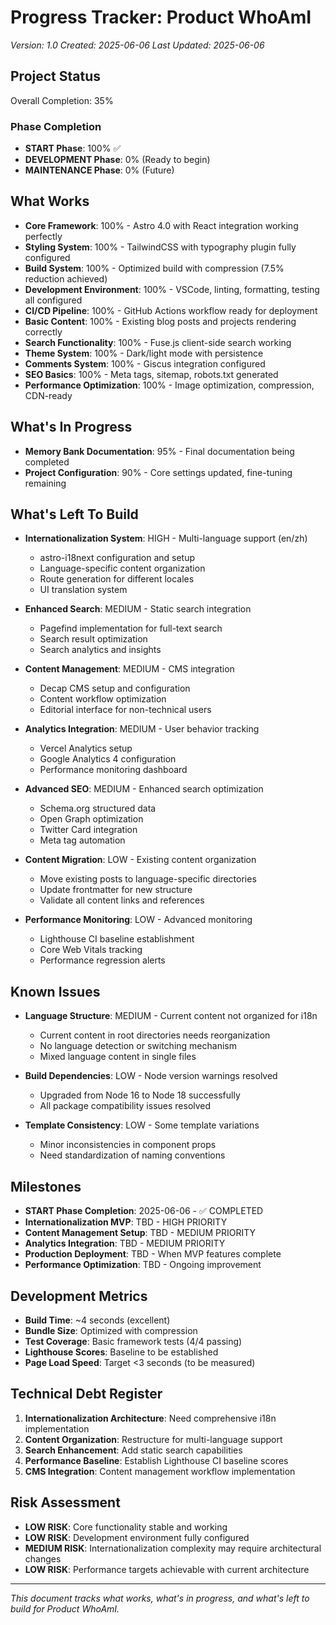 # Progress Tracker: Product WhoAmI
*Version: 1.0*
*Created: 2025-06-06*
*Last Updated: 2025-06-06*

## Project Status
Overall Completion: 35%

### Phase Completion
- **START Phase**: 100% ✅
- **DEVELOPMENT Phase**: 0% (Ready to begin)
- **MAINTENANCE Phase**: 0% (Future)

## What Works
- **Core Framework**: 100% - Astro 4.0 with React integration working perfectly
- **Styling System**: 100% - TailwindCSS with typography plugin fully configured
- **Build System**: 100% - Optimized build with compression (7.5% reduction achieved)
- **Development Environment**: 100% - VSCode, linting, formatting, testing all configured
- **CI/CD Pipeline**: 100% - GitHub Actions workflow ready for deployment
- **Basic Content**: 100% - Existing blog posts and projects rendering correctly
- **Search Functionality**: 100% - Fuse.js client-side search working
- **Theme System**: 100% - Dark/light mode with persistence
- **Comments System**: 100% - Giscus integration configured
- **SEO Basics**: 100% - Meta tags, sitemap, robots.txt generated
- **Performance Optimization**: 100% - Image optimization, compression, CDN-ready

## What's In Progress
- **Memory Bank Documentation**: 95% - Final documentation being completed
- **Project Configuration**: 90% - Core settings updated, fine-tuning remaining

## What's Left To Build
- **Internationalization System**: HIGH - Multi-language support (en/zh)
  - astro-i18next configuration and setup
  - Language-specific content organization
  - Route generation for different locales
  - UI translation system
  
- **Enhanced Search**: MEDIUM - Static search integration
  - Pagefind implementation for full-text search
  - Search result optimization
  - Search analytics and insights
  
- **Content Management**: MEDIUM - CMS integration
  - Decap CMS setup and configuration
  - Content workflow optimization
  - Editorial interface for non-technical users
  
- **Analytics Integration**: MEDIUM - User behavior tracking
  - Vercel Analytics setup
  - Google Analytics 4 configuration
  - Performance monitoring dashboard
  
- **Advanced SEO**: MEDIUM - Enhanced search optimization
  - Schema.org structured data
  - Open Graph optimization
  - Twitter Card integration
  - Meta tag automation
  
- **Content Migration**: LOW - Existing content organization
  - Move existing posts to language-specific directories
  - Update frontmatter for new structure
  - Validate all content links and references
  
- **Performance Monitoring**: LOW - Advanced monitoring
  - Lighthouse CI baseline establishment
  - Core Web Vitals tracking
  - Performance regression alerts

## Known Issues
- **Language Structure**: MEDIUM - Current content not organized for i18n
  - Current content in root directories needs reorganization
  - No language detection or switching mechanism
  - Mixed language content in single files
  
- **Build Dependencies**: LOW - Node version warnings resolved
  - Upgraded from Node 16 to Node 18 successfully
  - All package compatibility issues resolved
  
- **Template Consistency**: LOW - Some template variations
  - Minor inconsistencies in component props
  - Need standardization of naming conventions

## Milestones
- **START Phase Completion**: 2025-06-06 - ✅ COMPLETED
- **Internationalization MVP**: TBD - HIGH PRIORITY
- **Content Management Setup**: TBD - MEDIUM PRIORITY
- **Analytics Integration**: TBD - MEDIUM PRIORITY
- **Production Deployment**: TBD - When MVP features complete
- **Performance Optimization**: TBD - Ongoing improvement

## Development Metrics
- **Build Time**: ~4 seconds (excellent)
- **Bundle Size**: Optimized with compression
- **Test Coverage**: Basic framework tests (4/4 passing)
- **Lighthouse Scores**: Baseline to be established
- **Page Load Speed**: Target <3 seconds (to be measured)

## Technical Debt Register
1. **Internationalization Architecture**: Need comprehensive i18n implementation
2. **Content Organization**: Restructure for multi-language support
3. **Search Enhancement**: Add static search capabilities
4. **Performance Baseline**: Establish Lighthouse CI baseline scores
5. **CMS Integration**: Content management workflow implementation

## Risk Assessment
- **LOW RISK**: Core functionality stable and working
- **LOW RISK**: Development environment fully configured
- **MEDIUM RISK**: Internationalization complexity may require architectural changes
- **LOW RISK**: Performance targets achievable with current architecture

---

*This document tracks what works, what's in progress, and what's left to build for Product WhoAmI.* 